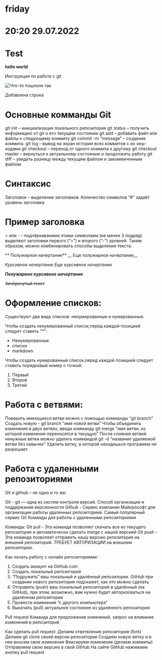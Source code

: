 # friday
# 20:20 29.07.2022

# Test

**hello world**

Инструкция по работе с git

![Что-то пошлоне так](/1/2/1.png "Кошка")

Добавлена строка

# Основные комманды Git
git init – инициализация локального репозитория
git status – получить информацию от git о его текущем состоянии
git add – добавить файл или файлы к следующему коммиту
git commit -m “message” – создание коммита.
git log – вывод на экран истории всех коммитов с их хеш-кодами
git checkout – переход от одного коммита к другому
git checkout master – вернуться к актуальному состоянию и продолжить работу
git diff – увидеть разницу между текущим файлом и закоммиченным файлом

# Синтаксис

Заголовок – выделение заголовков. Количество символов “#” задаёт уровень заголовка

# Пример заголовка

= или - – подчёркиванием этими символами (не менее 3 подряд) выделяют заголовки  первого (“=”) и второго (“-”) уровней. Таким образом, можно комбинировать способы выделения текста.

** Полужирное начертание** 
__ Еще полужирное начертание__

*Курсивное начертание* 
_Еще курсивное начертание_

***Полужирное курсивное начертание***

~~Зачёркнутый текст~~

# Оформление списков:

Существуют два вида списков: ненумерованные и нумерованные.

Чтобы создать ненумерованный список,перед каждой позицией следует ставить "*":
* Ненумерованные
* списки
* markdown

Чтобы создать нумерованный список,перед каждой позицией следует ставить порядковый номер с точкой:
1. Первый
2. Второй 
3. Третий 

# Работа с ветвями:
Поверить имеющиеся ветви можно с помощью комманды "git branch"
Создать новую - git branch "имя новой ветви"
Чтобы объединить изменения в двух ветвях, введи комманду git merge "имя ветви, из которой изменения переносятся в текущую"
После слияния ветвей ненужные ветки можно удалить коммандой git -d "название удаляемой ветви без кавычек"
Удалить ветку, в которой находишься программа не разрешает.

# Работа с удаленными репозиториями

Git и github – не одно и то же:

Git - git — одна из систем контроля версий. Способ организации и поддержания версионности
Github  - Сервис компании Майкрософт для организации работы удаленных репозиториев. Самый популярный сервис Git
Команды для работы с удаленными репозиториями

Команды: 
Git pull - Эта команда позволяет скачать все  из текущего репозитория и автоматически сделать merge с нашей версией
Git push - Эта команда позволяет отправить нашу версию репозитория на внешний репозиторий. ТРЕБУЕТ АВТОРИЗАЦИИ  на внешнем репозитории.

Как начать работу с онлайн репозиториями:
1. Создать аккаунт на GitHub.com
2. Создать локальный репозиторий
3. “Подружить” ваш локальный и удалённый репозитории.  GitHub при создании нового репозитория подскажет, как это можно сделать
4. Отправить (push) ваш локальный репозиторий в удалённый (на GitHub), при этом, возможно,  вам нужно будет авторизоваться на удалённом репозитории
5. Провести изменения “с другого компьютера”
6. Выкачать (pull) актуальное состояние из удалённого репозитория

Pull request
Команда для предложения изменений,  запрос на вливание изменений в репозиторий

Как сделать pull request:
Делаем  ответвление репозитория (fork)
Делаем git clone своей версии репозитория 
Создаем новую ветку и в нее вносим свои изменения
Фиксируем изменения (делаем коммиты)
Отправляем свою версию в свой GitHub
На сайте GitHub нажимаем кнопку pull request